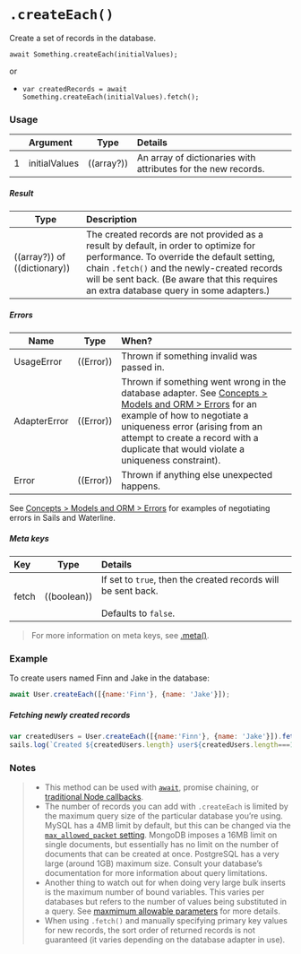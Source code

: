 # `.createEach()`

Create a set of records in the database.

```usage
await Something.createEach(initialValues);
```

or

+ `var createdRecords = await Something.createEach(initialValues).fetch();`


### Usage

|   |     Argument        | Type                                         | Details                            |
|---|:--------------------|----------------------------------------------|:-----------------------------------|
| 1 |  initialValues      | ((array?))                                   | An array of dictionaries with attributes for the new records.



##### Result

| Type                | Description      |
|---------------------|:-----------------|
| ((array?)) of ((dictionary))  | The created records are not provided as a result by default, in order to optimize for performance.  To override the default setting, chain `.fetch()` and the newly-created records will be sent back. (Be aware that this requires an extra database query in some adapters.)


##### Errors

|     Name        | Type                | When? |
|--------------------|---------------------|:---------------------------------------------------------------------------------|
| UsageError            | ((Error))           | Thrown if something invalid was passed in.
| AdapterError     | ((Error))           | Thrown if something went wrong in the database adapter. See [Concepts > Models and ORM > Errors](https://sailsjs.com/documentation/concepts/models-and-orm/errors) for an example of how to negotiate a uniqueness error (arising from an attempt to create a record with a duplicate that would violate a uniqueness constraint).
| Error             | ((Error))           | Thrown if anything else unexpected happens.

See [Concepts > Models and ORM > Errors](https://sailsjs.com/documentation/concepts/models-and-orm/errors) for examples of negotiating errors in Sails and Waterline.



##### Meta keys

| Key                 | Type              | Details                                                        |
|:--------------------|-------------------|:---------------------------------------------------------------|
| fetch               | ((boolean))       | If set to `true`, then the created records will be sent back.<br/><br/>Defaults to `false`.

> For more information on meta keys, see [.meta()](https://sailsjs.com/documentation/reference/waterline-orm/queries/meta).


### Example

To create users named Finn and Jake in the database:

```javascript
await User.createEach([{name:'Finn'}, {name: 'Jake'}]);
```

##### Fetching newly created records
```javascript
var createdUsers = User.createEach([{name:'Finn'}, {name: 'Jake'}]).fetch();
sails.log(`Created ${createdUsers.length} user${createdUsers.length===1?'':'s'}.`);
```

### Notes
> + This method can be used with [`await`](https://github.com/mikermcneil/parley/tree/49c06ee9ed32d9c55c24e8a0e767666a6b60b7e8#usage), promise chaining, or [traditional Node callbacks](https://sailsjs.com/documentation/reference/waterline-orm/queries/exec).
> + The number of records you can add with `.createEach` is limited by the maximum query size of the particular database you&rsquo;re using.  MySQL has a 4MB limit by default, but this can be changed via the [`max_allowed_packet` setting](https://dev.mysql.com/doc/refman/5.7/en/server-system-variables.html#sysvar_max_allowed_packet).  MongoDB imposes a 16MB limit on single documents, but essentially has no limit on the number of documents that can be created at once.  PostgreSQL has a very large (around 1GB) maximum size.  Consult your database&rsquo;s documentation for more information about query limitations.
> + Another thing to watch out for when doing very large bulk inserts is the maximum number of bound variables. This varies per databases but refers to the number of values being substituted in a query. See [maxmimum allowable parameters](http://stackoverflow.com/questions/6581573/what-are-the-max-number-of-allowable-parameters-per-database-provider-type) for more details.
> + When using `.fetch()` and manually specifying primary key values for new records, the sort order of returned records is not guaranteed (it varies depending on the database adapter in use).


<docmeta name="displayName" value=".createEach()">
<docmeta name="pageType" value="method">
